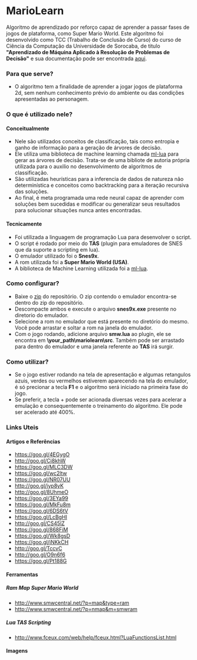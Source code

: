 # MarioLearn #

Algoritmo de aprendizado por reforço capaz de aprender a passar fases de jogos de plataforma, como Super Mario World.
Este algoritmo foi desenvolvido como TCC (Trabalho de Conclusão de Curso) do curso de Ciência da Computação da Universidade de Sorocaba, de titulo __"Aprendizado de Máquina Aplicado à Resolução de Problemas de Decisão"__ e sua documentação pode ser encontrada [aqui](https://github.com/daniloluca/tcc-doc/blob/master/release/TCC%20-%20Danilo%20de%20Lucas.pdf).

### Para que serve? ###

* O algoritmo tem a finalidade de aprender a jogar jogos de plataforma 2d, sem nenhum conhecimento prévio do ambiente ou das condições apresentadas ao personagem.

### O que é utilizado nele? ###

#### Conceitualmente ####
* Nele são utilizados conceitos de classificação, tais como entropia e ganho de informação para a geração de árvores de decisão.
* Ele utiliza uma biblioteca de machine learning chamada [ml-lua](https://github.com/daniloluca/ml-lua) para gerar as árvores de decisão. Trata-se de uma bibliote de autoria própria utilizada para o auxilio no desenvolvimento de algoritmos de classificação.
* São utilizadas heurísticas para a inferencia de dados de natureza não determinística e conceitos como backtracking para a iteração recursiva das soluções.
* Ao final, é meta programada uma rede neural capaz de aprender com soluções bem sucedidas e modificar ou generalizar seus resultados para solucionar situações nunca antes encontradas.

#### Tecnicamente ####
* Foi utilizada a linguagem de programação Lua para desenvolver o script.
* O script é rodado por meio do __TAS__ (plugin para emuladores de SNES que da suporte a scripting em lua).
* O emulador utilizado foi o __Snes9x__.
* A rom utilizada foi a __Super Mario World (USA)__.
* A biblioteca de Machine Learning utilizada foi a [ml-lua](https://github.com/daniloluca/ml-lua).
    
### Como configurar? ###

* Baixe o [zip](https://github.com/daniloluca/mariolearn/master.zip) do repositório. O zip contendo o emulador encontra-se dentro do zip do repositório.
* Descompacte ambos e execute o arquivo __snes9x.exe__ presente no diretorio do emulador.
* Selecione a rom no emulador que está presente no diretório do mesmo. Você pode arrastar e soltar a rom na janela do emulador.
* Com o jogo rodando, adicione arquivo __smw.lua__ ao plugin, ele se encontra em __\your_path\mariolearn\src__. Também pode ser arrastado para dentro do emulador e uma janela referente ao __TAS__ irá surgir.
 
### Como utilizar? ###

* Se o jogo estiver rodando na tela de apresentação e algumas retangulos azuis, verdes ou vermelhos estiverem aparecendo na tela do emulador, é só precionar a tecla __F1__ e o algoritmo será iniciado na primeira fase do jogo.
* Se preferir, a tecla + pode ser acionada diversas vezes para acelerar a emulação e consequentemente o treinamento do algoritmo. Ele pode ser acelerado até 400%.

### Links Uteis ###

#### Artigos e Referências ####
* https://goo.gl/4EGygO
* http://goo.gl/Cj8khW
* https://goo.gl/MLC3DW
* https://goo.gl/wc2ltw
* https://goo.gl/NR07UU
* http://goo.gl/jyp8yK
* http://goo.gl/8UhmeO
* https://goo.gl/3EYa99
* https://goo.gl/MkFu8m
* https://goo.gl/6DS6tV
* https://goo.gl/LcBgHI
* http://goo.gl/CS45lZ
* https://goo.gl/868FiM
* https://goo.gl/Wk8gsD
* https://goo.gl/jNKkCH
* http://goo.gl/TccvC
* http://goo.gl/O9n6f6
* https://goo.gl/Pt188G

#### Ferramentas ####
##### Ram Map Super Mario World #####
* http://www.smwcentral.net/?p=map&type=ram
* http://www.smwcentral.net/?p=nmap&m=smwram

##### Lua TAS Scripting #####
* http://www.fceux.com/web/help/fceux.html?LuaFunctionsList.html

#### Imagens ####

